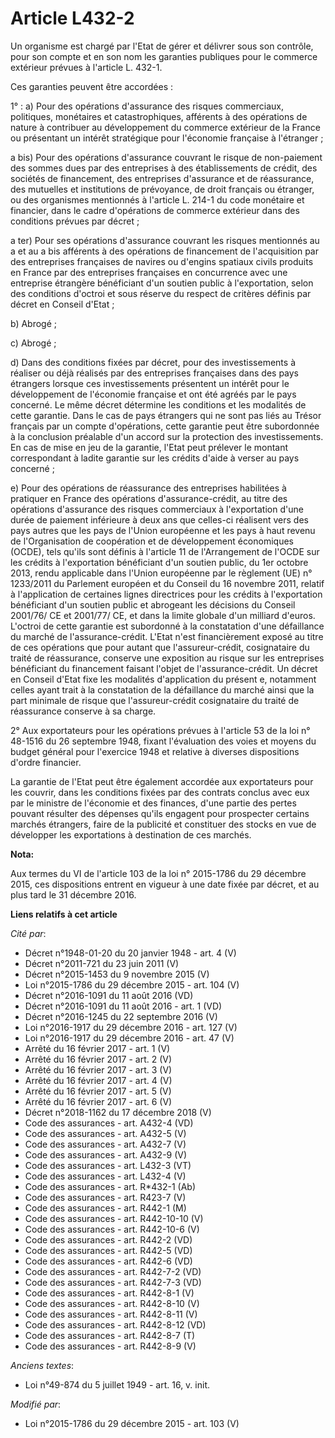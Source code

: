 # Article L432-2

Un organisme est chargé par l'Etat de gérer et délivrer sous son contrôle, pour son compte et en son nom les garanties
publiques pour le commerce extérieur prévues à l'article L. 432-1. 

Ces garanties peuvent être accordées : 

1° : a) Pour des opérations d'assurance des risques commerciaux, politiques, monétaires et catastrophiques, afférents à des
opérations de nature à contribuer au développement du commerce extérieur de la France ou présentant un intérêt stratégique
pour l'économie française à l'étranger ; 

a bis) Pour des opérations d'assurance couvrant le risque de non-paiement des sommes dues par des entreprises à des
établissements de crédit, des sociétés de financement, des entreprises d'assurance et de réassurance, des mutuelles et
institutions de prévoyance, de droit français ou étranger, ou des organismes mentionnés à l'article L. 214-1 du code
monétaire et financier, dans le cadre d'opérations de commerce extérieur dans des conditions prévues par décret ;

a ter) Pour ses opérations d'assurance couvrant les risques mentionnés au a et au a bis afférents à des opérations de
financement de l'acquisition par des entreprises françaises de navires ou d'engins spatiaux civils produits en France par des
entreprises françaises en concurrence avec une entreprise étrangère bénéficiant d'un soutien public à l'exportation, selon
des conditions d'octroi et sous réserve du respect de critères définis par décret en Conseil d'Etat ;

b) Abrogé ;

c) Abrogé ;

d) Dans des conditions fixées par décret, pour des investissements à réaliser ou déjà réalisés par des entreprises françaises
dans des pays étrangers lorsque ces investissements présentent un intérêt pour le développement de l'économie française et
ont été agréés par le pays concerné. Le même décret détermine les conditions et les modalités de cette garantie. Dans le cas
de pays étrangers qui ne sont pas liés au Trésor français par un compte d'opérations, cette garantie peut être subordonnée à
la conclusion préalable d'un accord sur la protection des investissements. En cas de mise en jeu de la garantie, l'Etat peut
prélever le montant correspondant à ladite garantie sur les crédits d'aide à verser au pays concerné ;

e) Pour des opérations de réassurance des entreprises habilitées à pratiquer en France des opérations d'assurance-crédit, au
titre des opérations d'assurance des risques commerciaux à l'exportation d'une durée de paiement inférieure à deux ans que
celles-ci réalisent vers des pays autres que les pays de l'Union européenne et les pays à haut revenu de l'Organisation de
coopération et de développement économiques (OCDE), tels qu'ils sont définis à l'article 11 de l'Arrangement de l'OCDE sur
les crédits à l'exportation bénéficiant d'un soutien public, du 1er octobre 2013, rendu applicable dans l'Union européenne
par le règlement (UE) n° 1233/2011 du Parlement européen et du Conseil du 16 novembre 2011, relatif à l'application de
certaines lignes directrices pour les crédits à l'exportation bénéficiant d'un soutien public et abrogeant les décisions du
Conseil 2001/76/ CE et 2001/77/ CE, et dans la limite globale d'un milliard d'euros. L'octroi de cette garantie est
subordonné à la constatation d'une défaillance du marché de l'assurance-crédit. L'Etat n'est financièrement exposé au titre
de ces opérations que pour autant que l'assureur-crédit, cosignataire du traité de réassurance, conserve une exposition au
risque sur les entreprises bénéficiant du financement faisant l'objet de l'assurance-crédit. Un décret en Conseil d'Etat fixe
les modalités d'application du présent e, notamment celles ayant trait à la constatation de la défaillance du marché ainsi
que la part minimale de risque que l'assureur-crédit cosignataire du traité de réassurance conserve à sa charge. 

2° Aux exportateurs pour les opérations prévues à l'article 53 de la loi n° 48-1516 du 26 septembre 1948, fixant l'évaluation
des voies et moyens du budget général pour l'exercice 1948 et relative à diverses dispositions d'ordre financier.

La garantie de l'Etat peut être également accordée aux exportateurs pour les couvrir, dans les conditions fixées par des
contrats conclus avec eux par le ministre de l'économie et des finances, d'une partie des pertes pouvant résulter des
dépenses qu'ils engagent pour prospecter certains marchés étrangers, faire de la publicité et constituer des stocks en vue de
développer les exportations à destination de ces marchés.

**Nota:**

Aux termes du VI de l'article 103 de la loi n° 2015-1786 du 29 décembre 2015, ces dispositions entrent en vigueur à une date
fixée par décret, et au plus tard le 31 décembre 2016.

**Liens relatifs à cet article**

_Cité par_:

  - Décret n°1948-01-20 du 20 janvier 1948 - art. 4 (V)
  - Décret n°2011-721 du 23 juin 2011 (V)
  - Décret n°2015-1453 du 9 novembre 2015 (V)
  - Loi n°2015-1786 du 29 décembre 2015 - art. 104 (V)
  - Décret n°2016-1091 du 11 août 2016 (VD)
  - Décret n°2016-1091 du 11 août 2016 - art. 1 (VD)
  - Décret n°2016-1245 du 22 septembre 2016 (V)
  - Loi n°2016-1917 du 29 décembre 2016 - art. 127 (V)
  - Loi n°2016-1917 du 29 décembre 2016 - art. 47 (V)
  - Arrêté du 16 février 2017 - art. 1 (V)
  - Arrêté du 16 février 2017 - art. 2 (V)
  - Arrêté du 16 février 2017 - art. 3 (V)
  - Arrêté du 16 février 2017 - art. 4 (V)
  - Arrêté du 16 février 2017 - art. 5 (V)
  - Arrêté du 16 février 2017 - art. 6 (V)
  - Décret n°2018-1162 du 17 décembre 2018 (V)
  - Code des assurances - art. A432-4 (VD)
  - Code des assurances - art. A432-5 (V)
  - Code des assurances - art. A432-7 (V)
  - Code des assurances - art. A432-9 (V)
  - Code des assurances - art. L432-3 (VT)
  - Code des assurances - art. L432-4 (V)
  - Code des assurances - art. R*432-1 (Ab)
  - Code des assurances - art. R423-7 (V)
  - Code des assurances - art. R442-1 (M)
  - Code des assurances - art. R442-10-10 (V)
  - Code des assurances - art. R442-10-6 (V)
  - Code des assurances - art. R442-2 (VD)
  - Code des assurances - art. R442-5 (VD)
  - Code des assurances - art. R442-6 (VD)
  - Code des assurances - art. R442-7-2 (VD)
  - Code des assurances - art. R442-7-3 (VD)
  - Code des assurances - art. R442-8-1 (V)
  - Code des assurances - art. R442-8-10 (V)
  - Code des assurances - art. R442-8-11 (V)
  - Code des assurances - art. R442-8-12 (VD)
  - Code des assurances - art. R442-8-7 (T)
  - Code des assurances - art. R442-8-9 (V)

_Anciens textes_:

  - Loi n°49-874 du 5 juillet 1949 - art. 16, v. init.

_Modifié par_:

  - Loi n°2015-1786 du 29 décembre 2015 - art. 103 (V)
